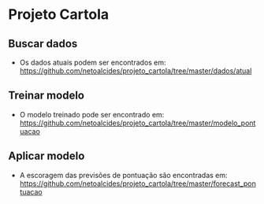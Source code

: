 # Projeto Cartola

## Buscar dados

- Os dados atuais podem ser encontrados em: https://github.com/netoalcides/projeto_cartola/tree/master/dados/atual

## Treinar modelo

- O modelo treinado pode ser encontrado em: https://github.com/netoalcides/projeto_cartola/tree/master/modelo_pontuacao

## Aplicar modelo

- A escoragem das previsões de pontuação são encontradas em: https://github.com/netoalcides/projeto_cartola/tree/master/forecast_pontuacao
